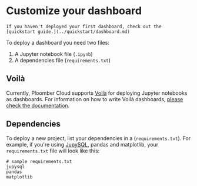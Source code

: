 # Customize your dashboard

```{tip}
If you haven't deployed your first dashboard, check out the [quickstart guide.](../quickstart/dashboard.md)
```

To deploy a dashboard you need two files:

1. A Jupyter notebook file (`.ipynb`)
2. A dependencies file (`requirements.txt`)

## Voilà

Currently, Ploomber Cloud supports [Voilà](https://voila.readthedocs.io/en/stable/) for deploying Jupyter notebooks as dashboards. For information on how to write Voilà dashboards, [please check the documentation](https://voila.readthedocs.io/en/stable/).

## Dependencies

To deploy a new project, list your dependencies in a (`requirements.txt`). For example, if you're using [JupySQL](https://jupysql.ploomber.io), pandas and matplotlib, your `requirements.txt` file will look like this:

```
# sample requirements.txt
jupysql
pandas
matplotlib
```